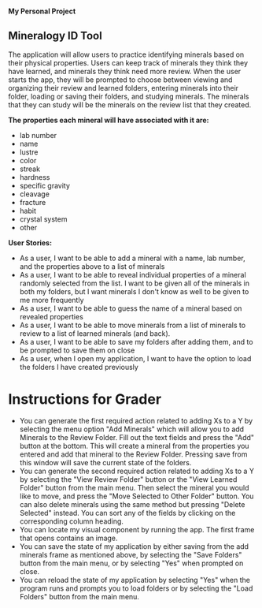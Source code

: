 #### My Personal Project
## Mineralogy ID Tool

The application will allow users to practice identifying minerals based on their physical properties. Users can keep
track of minerals they think they have learned, and minerals they think need more review. 
When the user starts the app, they will be prompted to choose between viewing and organizing their review and learned 
folders, entering minerals into their folder, loading or saving their folders, and studying minerals. The minerals that 
they can study will be the minerals on the review list that they created. 

**The properties each mineral will have associated with it are:**
- lab number
- name
- lustre
- color
- streak
- hardness
- specific gravity
- cleavage
- fracture
- habit
- crystal system
- other

**User Stories:**
- As a user, I want to be able to add a mineral with a name, lab number, and the properties above to a list of minerals
- As a user, I want to be able to reveal individual properties of a mineral randomly selected from the list. I want to
  be given all of the minerals in both my folders, but I want minerals I don't know as well to be given to me more
  frequently
- As a user, I want to be able to guess the name of a mineral based on revealed properties
- As a user, I want to be able to move minerals from a list of minerals to review to a list of learned minerals (and 
  back).
- As a user, I want to be able to save my folders after adding them, and to be prompted to save them on close
- As a user, when I open my application, I want to have the option to load the folders I have created previously


# Instructions for Grader

- You can generate the first required action related to adding Xs to a Y by selecting the menu option "Add Minerals" 
  which will allow you to add Minerals to the Review Folder. Fill out the text fields and press the "Add" button 
  at the bottom. This will create a mineral from the properties you entered and add that mineral to the Review Folder. 
  Pressing save from this window will save the current state of the folders.
- You can generate the second required action related to adding Xs to a Y by selecting the "View Review Folder" button 
  or the "View Learned Folder" button from the main menu. Then select the mineral you would like to move, and press the
  "Move Selected to Other Folder" button. You can also delete minerals using the same method but pressing 
  "Delete Selected" instead. You can sort any of the fields by clicking on the corresponding column heading.
- You can locate my visual component by running the app. The first frame that opens contains an image.
- You can save the state of my application by either saving from the add minerals frame as mentioned above, by
  selecting the "Save Folders" button from the main menu, or by selecting "Yes" when prompted on close. 
- You can reload the state of my application by selecting "Yes" when the program runs and prompts you to load folders
  or by selecting the "Load Folders" button from the main menu.